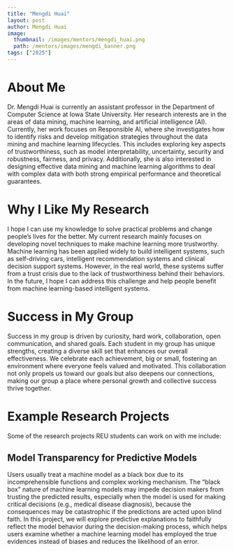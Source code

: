 ```yaml
---
title: "Mengdi Huai"
layout: post
author: Mengdi Huai
image:
  thumbnail: /images/mentors/mengdi_huai.png
  path: /mentors/images/mengdi_banner.png
tags: ["2025"]
---
```


# About Me

Dr. Mengdi Huai is currently an assistant professor in the Department of
Computer Science at Iowa State University. Her research interests are in the
areas of data mining, machine learning, and artificial intelligence (AI).
Currently, her work focuses on Responsible AI, where she investigates how to
identify risks and develop mitigation strategies throughout the data mining and
machine learning lifecycles. This includes exploring key aspects of
trustworthiness, such as model interpretability, uncertainty, security and
robustness, fairness, and privacy. Additionally, she is also interested in
designing effective data mining and machine learning algorithms to deal with
complex data with both strong empirical performance and theoretical guarantees.

# Why I Like My Research

I hope I can use my knowledge to solve practical problems and change people’s
lives for the better. My current research mainly focuses on developing novel
techniques to make machine learning more trustworthy. Machine learning has been
applied widely to build intelligent systems, such as self-driving cars,
intelligent recommendation systems and clinical decision support systems.
However, in the real world, these systems suffer from a trust crisis due to
the lack of trustworthiness behind their behaviors. In the future, I hope I can
address this challenge and help people benefit from machine learning-based
intelligent systems.

# Success in My Group

Success in my group is driven by curiosity, hard work, collaboration, open
communication, and shared goals. Each student in my group has unique strengths,
creating a diverse skill set that enhances our overall effectiveness. We
celebrate each achievement, big or small, fostering an environment where
everyone feels valued and motivated. This collaboration not only propels us
toward our goals but also deepens our connections, making our group a place
where personal growth and collective success thrive together.

# Example Research Projects

Some of the research projects REU students can work on with me include:

## Model Transparency for Predictive Models

Users usually treat a machine model as a black box due to its incomprehensible
functions and complex working mechanism. The “black box” nature of machine
learning models may impede decision makers from trusting the predicted results,
especially when the model is used for making critical decisions (e.g., medical
disease diagnosis), because the consequences may be catastrophic if the
predictions are acted upon blind faith. In this project, we will explore
predictive explanations to faithfully reflect the model behavior during the
decision-making process, which helps users examine whether a machine learning
model has employed the true evidences instead of biases and reduces the
likelihood of an error.

